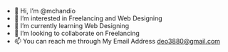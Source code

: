 - 👋 Hi, I’m @mchandio
- 👀 I’m interested in Freelancing and Web Designing
- 🌱 I’m currently learning Web Designing
- 💞️ I’m looking to collaborate on Freelancing
- 📫 You can reach me through My Email Address deo3880@gmail.com

<!---
mchandio/mchandio is a ✨ special ✨ repository because its `README.md` (this file) appears on your GitHub profile.
You can click the Preview link to take a look at your changes.
--->
